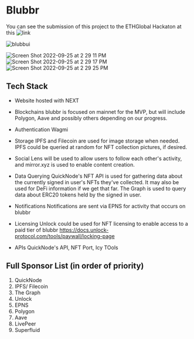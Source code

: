 # Blubbr

You can see the submission of this project to the ETHGlobal Hackaton at this ![link](https://ethglobal.com/showcase/blubbr-g6s3w)

![blubbui](https://user-images.githubusercontent.com/86300766/191803348-412224dc-d870-4656-a4ad-42f482d981ca.png)

![Screen Shot 2022-09-25 at 2 29 11 PM](https://user-images.githubusercontent.com/86300766/192159384-1d05db66-3f87-4fc6-b0f2-bb7f1928e9e7.png)
![Screen Shot 2022-09-25 at 2 29 17 PM](https://user-images.githubusercontent.com/86300766/192159390-cf0cdb8e-9a3e-4e70-b21c-1128cdf458c8.png)
![Screen Shot 2022-09-25 at 2 29 25 PM](https://user-images.githubusercontent.com/86300766/192159396-befd1784-1fe0-44a5-9848-9ebbc6f2abe5.png)

## Tech Stack
- Website hosted with NEXT

- Blockchains
blubbr is focused on mainnet for the MVP, but will include Polygon, Aave and possibly others depending on our progress.

- Authentication
Wagmi

- Storage
IPFS and Filecoin are used for image storage when needed. IPFS could be queried at random for NFT collection pictures, if desired.

- Social
Lens will be used to allow users to follow each other's activity, and mirror.xyz is used to enable content creation. 

- Data Querying
QuickNode's NFT API is used for gathering data about the currently signed in user's NFTs they've collected. It may also be used for DeFi information if we get that far.
The Graph is used to query data about ERC20 tokens held by the signed in user. 

- Notifications
Notifications are sent via EPNS for activity that occurs on blubbr 

- Licensing
Unlock could be used for NFT licensing to enable access to a paid tier of blubbr
https://docs.unlock-protocol.com/tools/paywall/locking-page

- APIs
QuickNode's API, NFT Port, Icy TOols

## Full Sponsor List (in order of priority)
1. QuickNode
2. IPFS/ Filecoin
3. The Graph
4. Unlock
5. EPNS
6. Polygon
7. Aave
8. LivePeer
9. Superfluid
